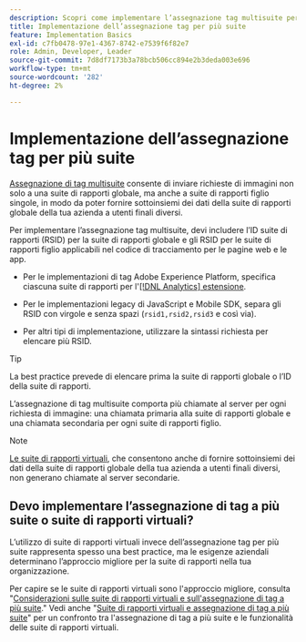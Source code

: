```yaml
---
description: Scopri come implementare l’assegnazione tag multisuite per inviare richieste di immagini a più suite di rapporti.
title: Implementazione dell’assegnazione tag per più suite
feature: Implementation Basics
exl-id: c7fb0478-97e1-4367-8742-e7539f6f82e7
role: Admin, Developer, Leader
source-git-commit: 7d8df7173b3a78bcb506cc894e2b3deda003e696
workflow-type: tm+mt
source-wordcount: '282'
ht-degree: 2%

---
```


# Implementazione dell’assegnazione tag per più suite

[Assegnazione di tag multisuite](/help/admin/admin/c-manage-report-suites/rollup-report-suite.md) consente di inviare richieste di immagini non solo a una suite di rapporti globale, ma anche a suite di rapporti figlio singole, in modo da poter fornire sottoinsiemi dei dati della suite di rapporti globale della tua azienda a utenti finali diversi.

Per implementare l’assegnazione tag multisuite, devi includere l’ID suite di rapporti (RSID) per la suite di rapporti globale e gli RSID per le suite di rapporti figlio applicabili nel codice di tracciamento per le pagine web e le app.

* Per le implementazioni di tag Adobe Experience Platform, specifica ciascuna suite di rapporti per l&#39;[[!DNL Analytics] estensione](https://experienceleague.adobe.com/docs/experience-platform/tags/extensions/adobe/analytics/overview.html?lang=it).

* Per le implementazioni legacy di JavaScript e Mobile SDK, separa gli RSID con virgole e senza spazi (`rsid1,rsid2,rsid3` e così via).

* Per altri tipi di implementazione, utilizzare la sintassi richiesta per elencare più RSID.

>[!TIP]
>
> La best practice prevede di elencare prima la suite di rapporti globale o l’ID della suite di rapporti.

L’assegnazione di tag multisuite comporta più chiamate al server per ogni richiesta di immagine: una chiamata primaria alla suite di rapporti globale e una chiamata secondaria per ogni suite di rapporti figlio.

>[!NOTE]
>
> [Le suite di rapporti virtuali](/help/components/vrs/vrs-about.md), che consentono anche di fornire sottoinsiemi dei dati della suite di rapporti globale della tua azienda a utenti finali diversi, non generano chiamate al server secondarie.

## Devo implementare l’assegnazione di tag a più suite o suite di rapporti virtuali?

L’utilizzo di suite di rapporti virtuali invece dell’assegnazione tag per più suite rappresenta spesso una best practice, ma le esigenze aziendali determinano l’approccio migliore per la suite di rapporti nella tua organizzazione.

Per capire se le suite di rapporti virtuali sono l&#39;approccio migliore, consulta &quot;[Considerazioni sulle suite di rapporti virtuali e sull&#39;assegnazione di tag a più suite](/help/components/vrs/vrs-considerations.md).&quot; Vedi anche &quot;[Suite di rapporti virtuali e assegnazione di tag a più suite](/help/components/vrs/vrs-about.md#section_317E4D21CCD74BC38166D2F57D214F78)&quot; per un confronto tra l&#39;assegnazione di tag a più suite e le funzionalità delle suite di rapporti virtuali.
